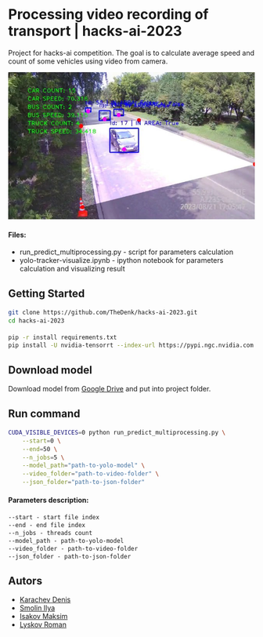 # Processing video recording of transport | hacks-ai-2023

Project for hacks-ai competition. The goal is to calculate average speed and count of some vehicles using video from camera.

<p>
    <img src="./images/example.png" width="600" height="300" title="content_style_approach"/>
</p>

#### Files:
 - run_predict_multiprocessing.py - script for parameters calculation
 - yolo-tracker-visualize.ipynb - ipython notebook for parameters calculation and visualizing result 

## Getting Started
```bash
git clone https://github.com/TheDenk/hacks-ai-2023.git
cd hacks-ai-2023

pip -r install requirements.txt
pip install -U nvidia-tensorrt --index-url https://pypi.ngc.nvidia.com
```

## Download model
Download model from [Google Drive](https://drive.google.com/file/d/1QUzwq-G2NEgH0jyWc_yvGRCKR6HqMewK/view?usp=drive_link) and put into project folder.

## Run command
```bash
CUDA_VISIBLE_DEVICES=0 python run_predict_multiprocessing.py \
    --start=0 \
    --end=50 \
    --n_jobs=5 \
    --model_path="path-to-yolo-model" \
    --video_folder="path-to-video-folder" \
    --json_folder="path-to-json-folder"
```

#### Parameters description:
```
--start - start file index  
--end - end file index  
--n_jobs - threads count  
--model_path - path-to-yolo-model  
--video_folder - path-to-video-folder  
--json_folder - path-to-json-folder  
```
  
## Autors
- <a href="https://github.com/thedenk">Karachev Denis</a>
- <a href="https://github.com/lolpa1n">Smolin Ilya</a>
- <a href="https://github.com/Gabijke">Isakov Maksim</a>
- <a href="https://github.com/licksylick">Lyskov Roman</a>
